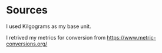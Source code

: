 # Sources
I used Kilgograms as my base unit.

I retrived my metrics for conversion from https://www.metric-conversions.org/